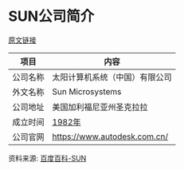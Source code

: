 # SUN公司简介

[原文链接](https://www.it-this-year.com/2020/04/28/322)

|项目|内容|
|-----|-----|
|公司名称|太阳计算机系统（中国）有限公司|
|外文名称|Sun Microsystems|
|公司地址|美国加利福尼亚州圣克拉拉|
|成立时间|[1982年](https://www.it-this-year.com/1911/)|
|公司官网|https://www.autodesk.com.cn/|

资料来源: 
[百度百科-SUN](https://baike.baidu.com/item/Sun%20Microsystems/6064586?fromtitle=SUN&fromid=69463)